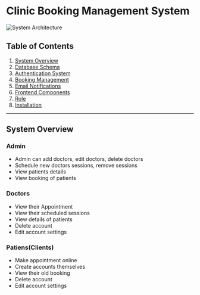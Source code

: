 # Clinic Booking Management System

![System Architecture](https://placehold.co/800x300?text=Clinic+System+Architecture)

## Table of Contents
1. [System Overview](#system-overview)
2. [Database Schema](#database-schema)
3. [Authentication System](#authentication-system)
4. [Booking Management](#booking-management)
5. [Email Notifications](#email-notifications)
6. [Frontend Components](#frontend-components)
8. [Role](#role)
9. [Installation](#installation)

---

## System Overview

### Admin
  
- Admin can add doctors, edit doctors, delete doctors    
- Schedule new doctors sessions, remove sessions   
- View patients details    
- View booking of patients    
    
### Doctors

- View their Appointment
- View their scheduled sessions
- View details of patients
- Delete account    
- Edit account settings
        
### Patiens(Clients)
  
  - Make appointment online
  - Create accounts themselves
  - View their old booking
  - Delete account
  - Edit account settings